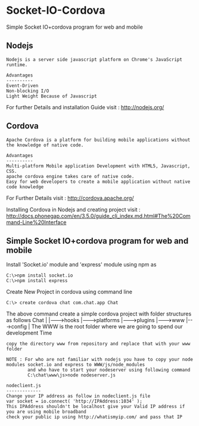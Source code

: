 Socket-IO-Cordova
=================

Simple Socket IO+cordova program for web and mobile

Nodejs
-------------------------------------------------------------------------------------------------------------------------
	Nodejs is a server side javascript platform on Chrome's JavaScript runtime. 

	Advantages	
	----------
	Event-Driven
	Non-blocking I/O
	Light Weight Because of Javascript
	
For further Details and installation Guide visit : http://nodejs.org/

	
Cordova
--------------------------------------------------------------------------------------------------------------------------
	Apache Cordova is a platform for building mobile applications without the knowledge of native code.
	
	Advantages	
	----------
	Multi-platform Mobile application Development with HTML5, Javascript, CSS.
	apache cordova engine takes care of native code.
	Easy for web developers to create a mobile application without native code knowledge
	
For Further Details visit : http://cordova.apache.org/
	
Installing Cordova in Nodejs and creating project visit : http://docs.phonegap.com/en/3.5.0/guide_cli_index.md.html#The%20Command-Line%20Interface

Simple Socket IO+cordova program for web and mobile
------------------------------------------------------------------------------------------------------------------------------
Install 'Socket.io' module and 'express' module using npm as

	C:\>npm install socket.io
	C:\>npm install express
	
Create New Project in cordova using command line

	C:\> create cordova chat com.chat.app Chat
	
The above command create a simple cordova project with folder structures as follows
					Chat
					 |
					 |--->hooks
					 |--->platforms
					 |--->plugins
					 |--->www
					 |--->config
					 |
	The WWW is the root folder where we are going to spend our development Time
	
	copy the directory www from repository and replace that with your www folder
	
	NOTE : For who are not familiar with nodejs you have to copy your node modules socket.io and express to WWW/js/node_modules
			and who have to start your nodeserver using following command
			C:\chat\www\js>node nodeserver.js
			
	nodeclient.js
	-------------
	Change your IP address as follow in nodeclient.js file
	var socket = io.connect( 'http://IPAddress:1034' );
	This IPAddress shouldn't be localhost give your Valid IP address if you are using mobile broadband 
	check your public ip using http://whatismyip.com/ and pass that IP
